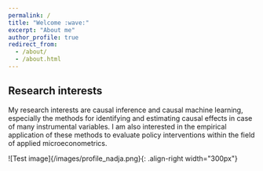 ```yaml
---
permalink: /
title: "Welcome :wave:"
excerpt: "About me"
author_profile: true
redirect_from: 
  - /about/
  - /about.html
---
```



Research interests
------
My research interests are causal inference and causal machine learning, especially the methods for identifying and estimating causal effects in case of many instrumental variables. I am also interested in the empirical application of these methods to evaluate policy interventions within the field of applied microeconometrics.

![Test image]{/images/profile_nadja.png}{: .align-right width="300px"}

